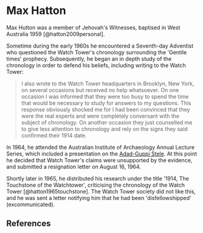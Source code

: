# Max Hatton

Max Hutton was a member of Jehovah's Witnesses, baptised in West Australia 1959 [@hatton2009personal].

Sometime during the early 1960s he encountered a Seventh-day Adventist who questioned the Watch Tower's chronology
surrounding the 'Gentile times' prophecy. Subsequently, he began an in depth study of the chronology in order to defend
his beliefs, including writing to the Watch Tower:

> I also wrote to the Watch Tower headquarters in Brooklyn, New York, on several occasions but received no help
> whatsoever. On one occasion I was informed that they were too busy to spend the time that would be necessary to study
> for answers to my questions. This response obviously shocked me for I had been convinced that they were the real
> experts and were completely conversant with the subject of chronology. On another occasion they just counselled me to
> give less attention to chronology and rely on the signs they said confirmed their 1914 date.

In 1964, he attended the Australian Institute of Archaeology Annual Lecture Series, which included a presentation on the
[Adad-Guppi Stele](../standard/nabon24.md). At this point he decided that Watch Tower's claims were unsupported by the
evidence, and submitted a resignation letter on August 16, 1964.

Shortly later in 1965, he distributed his research under the title '1914, The Touchstone of the Watchtower', criticising
the chronology of the Watch Tower [@hatton1965touchstone]. The Watch Tower society did not like this, and he was sent a
letter notifying him that he had been 'disfellowshipped' (excommunicated).

## References
